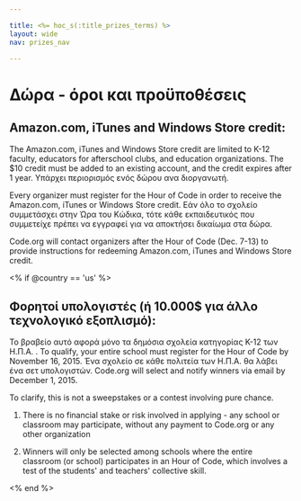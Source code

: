 ```yaml
---

title: <%= hoc_s(:title_prizes_terms) %>
layout: wide
nav: prizes_nav

---
```



# Δώρα - όροι και προϋποθέσεις

## Amazon.com, iTunes and Windows Store credit:

The Amazon.com, iTunes and Windows Store credit are limited to K-12 faculty, educators for afterschool clubs, and education organizations. The $10 credit must be added to an existing account, and the credit expires after 1 year. Υπάρχει περιορισμός ενός δώρου ανα διοργανωτή.

Every organizer must register for the Hour of Code in order to receive the Amazon.com, iTunes or Windows Store credit. Εάν όλο το σχολείο συμμετάσχει στην Ώρα του Κώδικα, τότε κάθε εκπαιδευτικός που συμμετείχε πρέπει να εγγραφεί για να αποκτήσει δικαίωμα στα δώρα.

Code.org will contact organizers after the Hour of Code (Dec. 7-13) to provide instructions for redeeming Amazon.com, iTunes and Windows Store credit.

<% if @country == 'us' %>

## Φορητοί υπολογιστές (ή 10.000$ για άλλο τεχνολογικό εξοπλισμό):

Το βραβείο αυτό αφορά μόνο τα δημόσια σχολεία κατηγορίας K-12 των Η.Π.Α. . To qualify, your entire school must register for the Hour of Code by November 16, 2015. Ένα σχολείο σε κάθε πολιτεία των Η.Π.Α. θα λάβει ένα σετ υπολογιστών. Code.org will select and notify winners via email by December 1, 2015.

To clarify, this is not a sweepstakes or a contest involving pure chance.

1) There is no financial stake or risk involved in applying - any school or classroom may participate, without any payment to Code.org or any other organization

2) Winners will only be selected among schools where the entire classroom (or school) participates in an Hour of Code, which involves a test of the students' and teachers' collective skill.

<% end %>

